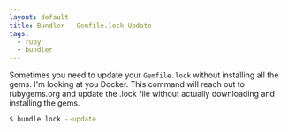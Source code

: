 ```yaml
---
layout: default
title: Bundler - Gemfile.lock Update
tags:
  - ruby
  - bundler
---
```


Sometimes you need to update your `Gemfile.lock` without installing all the
gems. I'm looking at you Docker. This command will reach out to rubygems.org
and update the .lock file without actually downloading and installing the gems.

```bash
$ bundle lock --update
```
